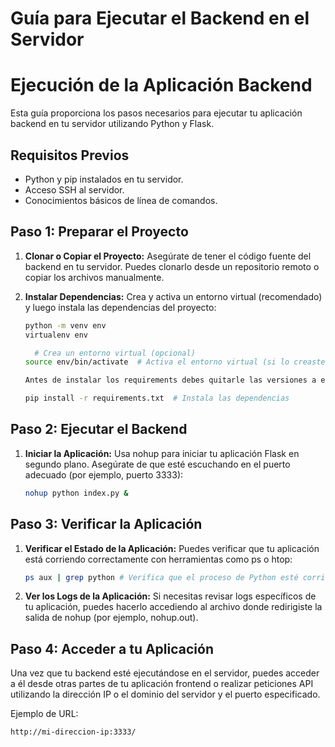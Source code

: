 # Guía para Ejecutar el Backend en el Servidor

# Ejecución de la Aplicación Backend

Esta guía proporciona los pasos necesarios para ejecutar tu aplicación backend en tu servidor utilizando Python y Flask.

## Requisitos Previos

- Python y pip instalados en tu servidor.
- Acceso SSH al servidor.
- Conocimientos básicos de línea de comandos.

## Paso 1: Preparar el Proyecto

1. **Clonar o Copiar el Proyecto:**
   Asegúrate de tener el código fuente del backend en tu servidor. Puedes clonarlo desde un repositorio remoto o copiar los archivos manualmente.

2. **Instalar Dependencias:**
   Crea y activa un entorno virtual (recomendado) y luego instala las dependencias del proyecto:

   ```bash
   python -m venv env
   virtualenv env

     # Crea un entorno virtual (opcional)
   source env/bin/activate  # Activa el entorno virtual (si lo creaste)

   Antes de instalar los requirements debes quitarle las versiones a ese archivo

   pip install -r requirements.txt  # Instala las dependencias
   ```

## Paso 2: Ejecutar el Backend

1. **Iniciar la Aplicación:**
   Usa nohup para iniciar tu aplicación Flask en segundo plano. Asegúrate de que esté escuchando en el puerto adecuado (por ejemplo, puerto 3333):
   ```bash
   nohup python index.py &
   ```

## Paso 3: Verificar la Aplicación

1. **Verificar el Estado de la Aplicación:**
   Puedes verificar que tu aplicación está corriendo correctamente con herramientas como ps o htop:

   ```bash
   ps aux | grep python # Verifica que el proceso de Python esté corriendo
   ```

2. **Ver los Logs de la Aplicación:**
   Si necesitas revisar logs específicos de tu aplicación, puedes hacerlo accediendo al archivo donde redirigiste la salida de nohup (por ejemplo, nohup.out).

## Paso 4: Acceder a tu Aplicación

Una vez que tu backend esté ejecutándose en el servidor, puedes acceder a él desde otras partes de tu aplicación frontend o realizar peticiones API utilizando la dirección IP o el dominio del servidor y el puerto especificado.

Ejemplo de URL:

```bash
http://mi-direccion-ip:3333/
```
